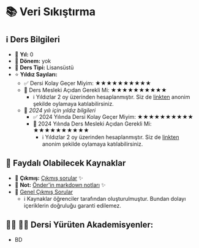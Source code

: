 # 📚 Veri Sıkıştırma

## ℹ️ Ders Bilgileri

- 📅 **Yıl:** 0
- 📆 **Dönem:** yok
- 🏫 **Ders Tipi:** Lisansüstü
- ⭐ **Yıldız Sayıları:**
  - ✅ Dersi Kolay Geçer Miyim: ★★★★★★★★★★
  - 🎯 Ders Mesleki Açıdan Gerekli Mi: ★★★★★★★★★★
    - ℹ️ Yıldızlar 2 oy üzerinden hesaplanmıştır. Siz de [linkten](https://forms.gle/3njZjmhm215YCAxe6) anonim şekilde oylamaya katılabilirsiniz.
  - 📅 *2024 yılı için yıldız bilgileri*
    - ✅ 2024 Yılında Dersi Kolay Geçer Miyim: ★★★★★★★★★★
    - 🎯 2024 Yılında Ders Mesleki Açıdan Gerekli Mi: ★★★★★★★★★★
      - ℹ️ Yıldızlar 2 oy üzerinden hesaplanmıştır. Siz de [linkten](https://forms.gle/3njZjmhm215YCAxe6) anonim şekilde oylamaya katılabilirsiniz.

## 📖 Faydalı Olabilecek Kaynaklar

- 📄 **Çıkmış:** [Çıkmış sorular](https://drive.google.com/drive/folders/1rAzRhhkAbRF8jPhqrNIb7Y2QZy-kkiNd?usp=drive_link) ✨
- 📄 **Not:** [Önder'in markdown notları](https://github.com/baselkelziye/YTU_Bilgisayar_Muhendisligi_Arsiv/tree/main/Lisans%C3%BCst%C3%BC/Veri%20S%C4%B1k%C4%B1%C5%9Ft%C4%B1rma/slaytlar_notlar/2023/onder_gormez%20markdown) ✨
- 📄 [Genel Çıkmış Sorular](https://drive.google.com/drive/folders/1imIiwx0xxIPWREGP-YqotnFdUku8Ealf?usp=sharing)
  - ℹ️ Kaynaklar öğrenciler tarafından oluşturulmuştur. Bundan dolayı içeriklerin doğruluğu garanti edilemez.

## 👨‍🏫 👩‍🏫 Dersi Yürüten Akademisyenler:
- BD
